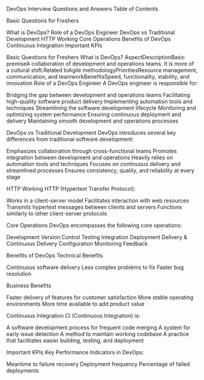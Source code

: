 DevOps Interview Questions and Answers
Table of Contents

Basic Questions for Freshers

What is DevOps?
Role of a DevOps Engineer
DevOps vs Traditional Development
HTTP Working
Core Operations
Benefits of DevOps
Continuous Integration
Important KPIs



Basic Questions for Freshers
What is DevOps?
AspectDescriptionBasic premiseA collaboration of development and operations teams. It is more of a cultural shift.Related toAgile methodologyPrioritiesResource management, communication, and teamworkBenefitsSpeed, functionality, stability, and innovation
Role of a DevOps Engineer
A DevOps engineer is responsible for:

Bridging the gap between development and operations teams
Facilitating high-quality software product delivery
Implementing automation tools and techniques
Streamlining the software development lifecycle
Monitoring and optimizing system performance
Ensuring continuous deployment and delivery
Maintaining smooth development and operations processes

DevOps vs Traditional Development
DevOps introduces several key differences from traditional software development:

Emphasizes collaboration through cross-functional teams
Promotes integration between development and operations
Heavily relies on automation tools and techniques
Focuses on continuous delivery and streamlined processes
Ensures consistency, quality, and reliability at every stage

HTTP Working
HTTP (Hypertext Transfer Protocol):

Works in a client-server model
Facilitates interaction with web resources
Transmits hypertext messages between clients and servers
Functions similarly to other client-server protocols

Core Operations
DevOps encompasses the following core operations:

Development
Version Control
Testing
Integration
Deployment
Delivery & Continuous Delivery
Configuration
Monitoring
Feedback

Benefits of DevOps
Technical Benefits

Continuous software delivery
Less complex problems to fix
Faster bug resolution

Business Benefits

Faster delivery of features for customer satisfaction
More stable operating environments
More time available to add product value

Continuous Integration
CI (Continuous Integration) is:

A software development process for frequent code merging
A system for early issue detection
A method to maintain working codebase
A practice that facilitates easier building, testing, and deployment

Important KPIs
Key Performance Indicators in DevOps:

Meantime to failure recovery
Deployment frequency
Percentage of failed deployments
